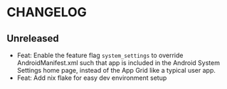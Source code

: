 # CHANGELOG

## Unreleased

- Feat: Enable the feature flag `system_settings` to override AndroidManifest.xml such that app is included in the Android System Settings home page, instead of the App Grid like a typical user app.
- Feat: Add nix flake for easy dev environment setup